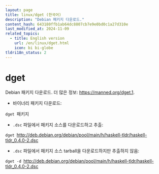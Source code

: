 ```yaml
---
layout: page
title: linux/dget (한국어)
description: "Debian 패키지 다운로드."
content_hash: 643180ffb1ab64dc8807cb7e9e0bd0c1a27d310e
last_modified_at: 2024-11-09
related_topics:
  - title: English version
    url: /en/linux/dget.html
    icon: bi bi-globe
tldri18n_status: 2
---
```

# dget

Debian 패키지 다운로드.
더 많은 정보: <https://manned.org/dget.1>.

- 바이너리 패키지 다운로드:

`dget `<span class="tldr-var badge badge-pill bg-dark-lm bg-white-dm text-white-lm text-dark-dm font-weight-bold">패키지</span>

- `.dsc` 파일에서 패키지 소스를 다운로드하고 추출:

`dget `<span class="tldr-var badge badge-pill bg-dark-lm bg-white-dm text-white-lm text-dark-dm font-weight-bold">http://deb.debian.org/debian/pool/main/h/haskell-tldr/haskell-tldr_0.4.0-2.dsc</span>

- `.dsc` 파일에서 패키지 소스 tarball을 다운로드하지만 추출하지 않음:

`dget -d `<span class="tldr-var badge badge-pill bg-dark-lm bg-white-dm text-white-lm text-dark-dm font-weight-bold">http://deb.debian.org/debian/pool/main/h/haskell-tldr/haskell-tldr_0.4.0-2.dsc</span>
